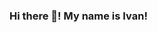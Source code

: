### Hi there 👋! My name is Ivan!

<!--
**guryanov-junior/guryanov-junior** is a ✨ _special_ ✨ repository because its `README.md` (this file) appears on your GitHub profile.

Here are some ideas to get you started:


- 🌱 I’m currently learning JavaScript!

![js--og](https://user-images.githubusercontent.com/75698396/142389360-76832fa4-3c2f-476f-b4dc-aaedb2662420.jpg)
